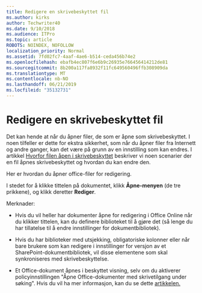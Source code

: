 ```yaml
---
title: Redigere en skrivebeskyttet fil
ms.author: kirks
author: Techwriter40
ms.date: 9/10/2018
ms.audience: ITPro
ms.topic: article
ROBOTS: NOINDEX, NOFOLLOW
localization_priority: Normal
ms.assetid: 7fd02fc7-4aaf-4ae6-b514-ceda456b74e2
ms.openlocfilehash: ebafb4ec807f6e6b9c26935e766456414212de81
ms.sourcegitcommit: 8b200a117fa8932f11fc649560496ffb308909da
ms.translationtype: MT
ms.contentlocale: nb-NO
ms.lasthandoff: 06/21/2019
ms.locfileid: "35132731"
---
```

# <a name="edit-a-read-only-file"></a>Redigere en skrivebeskyttet fil

Det kan hende at når du åpner filer, de som er åpne som skrivebeskyttet. I noen tilfeller er dette for ekstra sikkerhet, som når du åpner filer fra Internett og andre ganger, kan det være på grunn av en innstilling som kan endres. I artikkel [Hvorfor filen åpen i skrivebeskyttet](https://support.office.com/article/Why-did-my-file-open-read-only-3ab4b792-da50-4b38-8628-14c64e1f1d15) beskriver vi noen scenarier der en fil åpnes skrivebeskyttet og hvordan du kan endre den.

Her er hvordan du åpner office-filer for redigering.

I stedet for å klikke tittelen på dokumentet, klikk **Åpne-menyen** (de tre prikkene), og klikk deretter **Rediger**.

Merknader:

- Hvis du vil heller har dokumenter åpne for redigering i Office Online når du klikker tittelen, kan du definere biblioteket til å gjøre det (så lenge du har tillatelse til å endre innstillinger for dokumentbibliotek).

- Hvis du har biblioteker med utsjekking, obligatoriske kolonner eller når bare brukere som kan redigere i innstillinger for versjon av et SharePoint-dokumentbibliotek, vil disse elementene som skal synkroniseres med skrivebeskyttelse.

- Et Office-dokument åpnes i beskyttet visning, selv om du aktiverer policyinnstillingen "Åpne Office-dokumenter med skrivetilgang under søking". Hvis du vil ha mer informasjon, kan du se dette [artikkelen.](https://support.microsoft.com/help/983047/an-office-document-opens-in-protected-view-even-though-you-enable-the)

